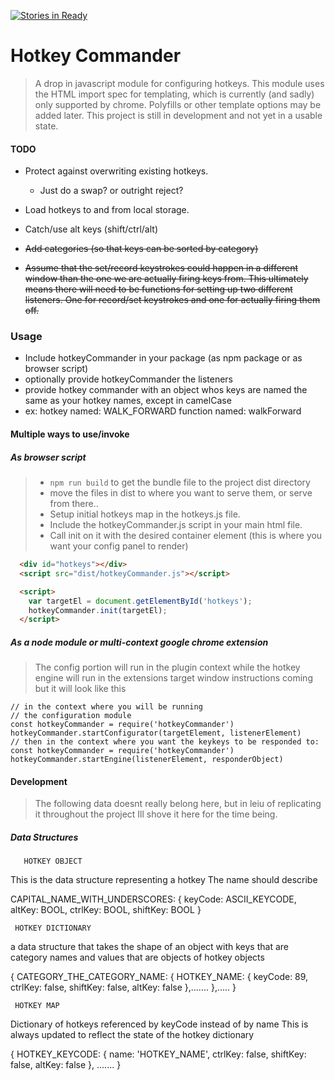 [![Stories in Ready](https://badge.waffle.io/recursion/hotkeyCommander.png?label=ready&title=Ready)](https://waffle.io/recursion/hotkeyCommander)
# Hotkey Commander
> A drop in javascript module for configuring hotkeys.
> This module uses the HTML import spec for templating, which is currently (and sadly) only  supported by chrome. Polyfills or other template options may be added later. This project is still in development and not yet in a usable state.

#### TODO
- Protect against overwriting existing hotkeys.
  - Just do a swap? or outright reject?

- Load hotkeys to and from local storage.

- Catch/use alt keys (shift/ctrl/alt)

- ~~Add categories (so that keys can be sorted by category)~~

- ~~Assume that the set/record keystrokes could happen in a different window than the one we are actually firing keys from. This ultimately means there will need to be functions for setting up two different listeners. One for record/set keystrokes and one for actually firing them off.~~

### Usage
- Include hotkeyCommander in your package (as npm package or as browser script)
- optionally provide hotkeyCommander the listeners
- provide hotkey commander with an object whos keys are named the same as your hotkey names, except in camelCase
- ex: hotkey named: WALK_FORWARD function named: walkForward

#### Multiple ways to use/invoke
##### As browser script
> - `npm run build` to get the bundle file to the project dist directory
> - move the files in dist to where you want to serve them, or serve from there..
> - Setup initial hotkeys map in the hotkeys.js file.
> - Include the hotkeyCommander.js script in your main html file.
> - Call init on it with the desired container element (this is where you want your config panel to render)

```html
  <div id="hotkeys"></div>
  <script src="dist/hotkeyCommander.js"></script>

  <script>
    var targetEl = document.getElementById('hotkeys');
    hotkeyCommander.init(targetEl);
  </script>
```

##### As a node module or multi-context google chrome extension
> The config portion will run in the plugin context
> while the  hotkey engine will run in the extensions target window
> instructions coming
> but it will look like this
```
// in the context where you will be running
// the configuration module
const hotkeyCommander = require('hotkeyCommander')
hotkeyCommander.startConfigurator(targetElement, listenerElement)
// then in the context where you want the keykeys to be responded to:
const hotkeyCommander = require('hotkeyCommander')
hotkeyCommander.startEngine(listenerElement, responderObject)
```

#### Development
> The following data doesnt really belong here,
> but in leiu of replicating it throughout the project
> Ill shove it here for the time being.

##### Data Structures

       HOTKEY OBJECT

This is the data structure representing a hotkey
The name should describe

CAPITAL_NAME_WITH_UNDERSCORES: {
  keyCode: ASCII_KEYCODE,
  altKey: BOOL,
  ctrlKey: BOOL,
  shiftKey: BOOL
}

     HOTKEY DICTIONARY

a data structure that takes the shape
of an object with keys that are category
names and values that are objects of
hotkey objects

{
  CATEGORY_THE_CATEGORY_NAME: {
    HOTKEY_NAME: {
       keyCode: 89,
       ctrlKey: false,
       shiftKey: false,
       altKey: false
    },.......
  },.....
}

     HOTKEY MAP

Dictionary of hotkeys referenced by keyCode instead of by name
This is always updated to reflect the state of the hotkey dictionary

{
HOTKEY_KEYCODE: {
   name: 'HOTKEY_NAME',
   ctrlKey: false,
   shiftKey: false,
   altKey: false
},
.......
}


